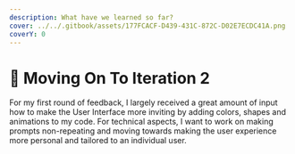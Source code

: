 ```yaml
---
description: What have we learned so far?
cover: ../../.gitbook/assets/177FCACF-D439-431C-872C-D02E7ECDC41A.png
coverY: 0
---
```


# 📖 Moving On To Iteration 2

For my first round of feedback, I largely received a great amount of input how to make the User Interface more inviting by adding colors, shapes and animations to my code. For technical aspects, I want to work on making prompts non-repeating and moving towards making the user experience more personal and tailored to an individual user.&#x20;
